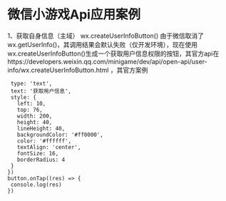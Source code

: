 # 微信小游戏Api应用案例
1、获取自身信息（主域）
  wx.createUserInfoButton()
  由于微信取消了wx.getUserInfo()，其调用结果会默认失败（仅开发环境），现在使用wx.createUserInfoButton()生成一个获取用户信息权限的按钮，其官方api在https://developers.weixin.qq.com/minigame/dev/api/open-api/user-info/wx.createUserInfoButton.html ，其官方案例 
 ```let button = wx.createUserInfoButton({
  type: 'text',
  text: '获取用户信息',
  style: {
    left: 10,
    top: 76,
    width: 200,
    height: 40,
    lineHeight: 40,
    backgroundColor: '#ff0000',
    color: '#ffffff',
    textAlign: 'center',
    fontSize: 16,
    borderRadius: 4
  }
})
button.onTap((res) => {
  console.log(res)
})
```
